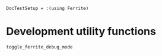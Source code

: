 ```@meta
DocTestSetup = :(using Ferrite)
```


# Development utility functions

```@docs
toggle_ferrite_debug_mode
```
